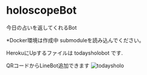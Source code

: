 # holoscopeBot
今日の占いを返してくれるBot

*Docker環境は作成中
submoduleを読み込んでください。


HerokuにUpするファイルは
todaysholobot
です.



QRコードからLineBot追加できます
![todaysholo](https://user-images.githubusercontent.com/66073980/95099403-c6502100-076a-11eb-8c19-97e9b054f4e7.png)
